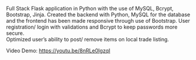 Full Stack Flask application in Python with the use of MySQL, Bcrypt, Bootstrap, Jinja. 
Created the backend with Python, MySQL for the database and the frontend has been made responsive through use of Bootstrap. 
User registration/ login with validations and Bcrypt to keep passwords more secure.   
Optimized user’s ability to post/ remove items on local trade listing.

Video Demo: https://youtu.be/8nRLe0IgzqI
